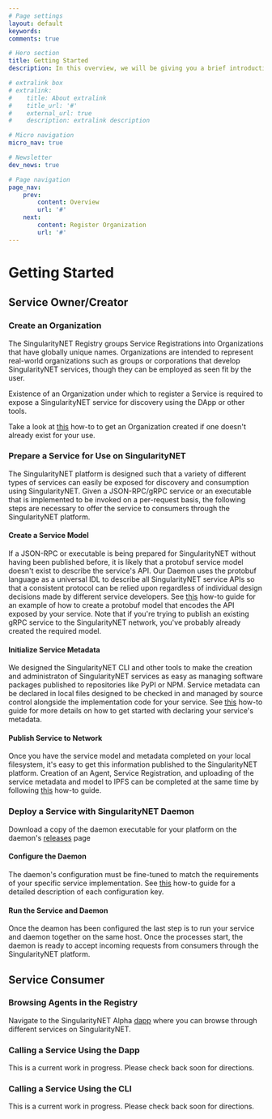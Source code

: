 ```yaml
---
# Page settings
layout: default
keywords:
comments: true

# Hero section
title: Getting Started
description: In this overview, we will be giving you a brief introduction to SingularityNET Tools.

# extralink box
# extralink:
#    title: About extralink
#    title_url: '#'
#    external_url: true
#    description: extralink description

# Micro navigation
micro_nav: true

# Newsletter
dev_news: true

# Page navigation
page_nav:
    prev:
        content: Overview
        url: '#'
    next:
        content: Register Organization
        url: '#'
---
```


# Getting Started

## Service Owner/Creator

### Create an Organization
The SingularityNET Registry groups Service Registrations into Organizations that have globally unique names.
Organizations are intended to represent real-world organizations such as groups or corporations that develop
SingularityNET services, though they can be employed as seen fit by the user.

Existence of an Organization under which to register a Service is required to expose a SingularityNET service
for discovery using the DApp or other tools.

Take a look at [this](Platform-How-Tos.md#create-an-organization-in-the-singularitynet-registry)
how-to to get an Organization created if one doesn't already exist for your use.

### Prepare a Service for Use on SingularityNET
The SingularityNET platform is designed such that a variety of different types of services can easily be exposed
for discovery and consumption using SingularityNET. Given a JSON-RPC/gRPC service or an executable that is implemented
to be invoked on a per-request basis, the following steps are necessary to offer the service to consumers
through the SingularityNET platform.

#### Create a Service Model
If a JSON-RPC or executable is being prepared for SingularityNET without having been published before, it is likely
that a protobuf service model doesn't exist to describe the service's API. Our Daemon uses the protobuf language as
a universal IDL to describe all SingularityNET service APIs so that a consistent protocol can be relied upon
regardless of individual design decisions made by different service developers. See
[this](Platform-How-Tos.md#create-a-service-model) how-to guide for an
example of how to create a protobuf model that encodes the API exposed by your service. Note that if you're trying to
publish an existing gRPC service to the SingularityNET network, you've probably already created the required model.

#### Initialize Service Metadata
We designed the SingularityNET CLI and other tools to make the creation and administraton of SingularityNET services
as easy as managing software packages published to repositories like PyPI or NPM. Service metadata can be declared
in local files designed to be checked in and managed by source control alongside the implementation code for your
service. See [this](Platform-How-Tos.md#initialize-service-metadata) how-to guide for
more details on how to get started with declaring your service's metadata.

#### Publish Service to Network
Once you have the service model and metadata completed on your local filesystem, it's easy to get this information
published to the SingularityNET platform. Creation of an Agent, Service Registration, and uploading of the service
metadata and model to IPFS can be completed at the same time by following
[this](Platform-How-Tos.md#publish-service-metadata) how-to guide.

### Deploy a Service with SingularityNET Daemon

Download a copy of the daemon executable for your platform on the daemon's
[releases](https://github.com/singnet/snet-daemon/releases) page

#### Configure the Daemon
The daemon's configuration must be fine-tuned to match the requirements of your specific service implementation.
See [this](Platform-How-Tos.md#configure-singularitynet-daemon) how-to guide for
a detailed description of each configuration key.

#### Run the Service and Daemon
Once the deamon has been configured the last step is to run your service and daemon together on the same host.
Once the processes start, the daemon is ready to accept incoming requests from consumers through the SingularityNET
platform.

## Service Consumer

### Browsing Agents in the Registry
Navigate to the SingularityNET Alpha [dapp](http://alpha.singularitynet.io) where you can browse through different
services on SingularityNET.

### Calling a Service Using the Dapp
This is a current work in progress. Please check back soon for directions.

### Calling a Service Using the CLI
This is a current work in progress. Please check back soon for directions.
